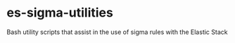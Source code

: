 # es-sigma-utilities
Bash utility scripts that assist in the use of sigma rules with the Elastic Stack
